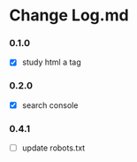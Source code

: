 # Change Log.md

### 0.1.0
- [x] study html a tag

### 0.2.0
- [x] search console

### 0.4.1
- [ ] update robots.txt


